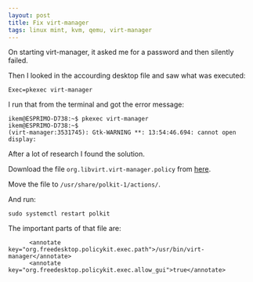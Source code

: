 ```yaml
---
layout: post
title: Fix virt-manager
tags: linux mint, kvm, qemu, virt-manager
---
```


On starting virt-manager, it asked me for a password and then silently failed.

Then I looked in the accourding desktop file and saw what was executed:

```
Exec=pkexec virt-manager
```

I run that from the terminal and got the error message:

```
ikem@ESPRIMO-D738:~$ pkexec virt-manager
ikem@ESPRIMO-D738:~$ 
(virt-manager:3531745): Gtk-WARNING **: 13:54:46.694: cannot open display: 
```

After a lot of research I found the solution.

Download the file `org.libvirt.virt-manager.policy` from [here](https://github.com/ikem-krueger/ikem-krueger.github.io/raw/master/_files/Virtual%20Machine%20Manager/org.libvirt.virt-manager.policy).

Move the file to `/usr/share/polkit-1/actions/`.

And run:

```
sudo systemctl restart polkit
```

The important parts of that file are:

```
      <annotate key="org.freedesktop.policykit.exec.path">/usr/bin/virt-manager</annotate>
      <annotate key="org.freedesktop.policykit.exec.allow_gui">true</annotate>
```

